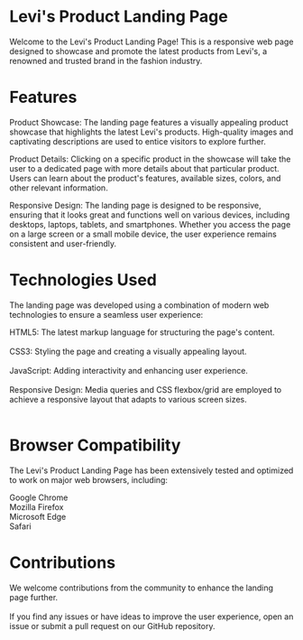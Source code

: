 # Levi's Product Landing Page




Welcome to the Levi's Product Landing Page! This is a responsive web page designed to showcase and promote the latest products from Levi's, a renowned and trusted brand in the fashion industry.

# Features

Product Showcase: The landing page features a visually appealing product showcase that highlights the latest Levi's products. High-quality images and captivating descriptions are used to entice visitors to explore further.

Product Details: Clicking on a specific product in the showcase will take the user to a dedicated page with more details about that particular product. Users can learn about the product's features, available sizes, colors, and other relevant information.

Responsive Design: The landing page is designed to be responsive, ensuring that it looks great and functions well on various devices, including desktops, laptops, tablets, and smartphones. Whether you access the page on a large screen or a small mobile device, the user experience remains consistent and user-friendly.


# Technologies Used

The landing page was developed using a combination of modern web technologies to ensure a seamless user experience:

HTML5: The latest markup language for structuring the page's content.  <br>  <br>
CSS3: Styling the page and creating a visually appealing layout.  <br>  <br>
JavaScript: Adding interactivity and enhancing user experience.  <br>  <br>
Responsive Design: Media queries and CSS flexbox/grid are employed to achieve a responsive layout that adapts to various screen sizes.  <br>  <br>

# Browser Compatibility

The Levi's Product Landing Page has been extensively tested and optimized to work on major web browsers, including:

Google Chrome <br>
Mozilla Firefox  <br>
Microsoft Edge  <br>
Safari  <br>

# Contributions
We welcome contributions from the community to enhance the landing page further. 
 <br>  <br>
If you find any issues or have ideas to improve the user experience, open an issue or submit a pull request on our GitHub repository.
